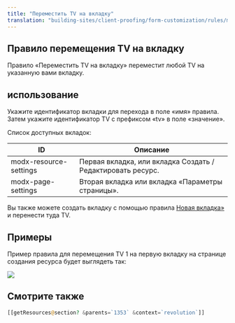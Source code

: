 ```yaml
---
title: "Переместить TV на вкладку"
translation: "building-sites/client-proofing/form-customization/rules/move-tv-to-tab"
---
```


## Правило перемещения TV на вкладку

Правило «Переместить TV на вкладку» переместит любой TV на указанную вами вкладку.

## использование

Укажите идентификатор вкладки для перехода в поле «имя» правила. Затем укажите идентификатор TV с префиксом «tv» в поле «значение».

Список доступных вкладок:

| ID                     | Описание                                                    |
| ---------------------- | ----------------------------------------------------------- |
| modx-resource-settings | Первая вкладка, или вкладка Создать / Редактировать ресурс. |
| modx-page-settings     | Вторая вкладка или вкладка «Параметры страницы».            |

Вы также можете создать вкладку с помощью правила [Новая вкладка»](display/revolution20/New+Tab "Новая вкладка") и перенести туда TV.

## Примеры

Пример правила для перемещения TV 1 на первую вкладку на странице создания ресурса будет выглядеть так:

![](/download/attachments/18678100/rule-tvMove.png?version=1&modificationDate=1279291685000)

## Смотрите также

```php
[[getResources@section? &parents=`1353` &context=`revolution`]]
```
